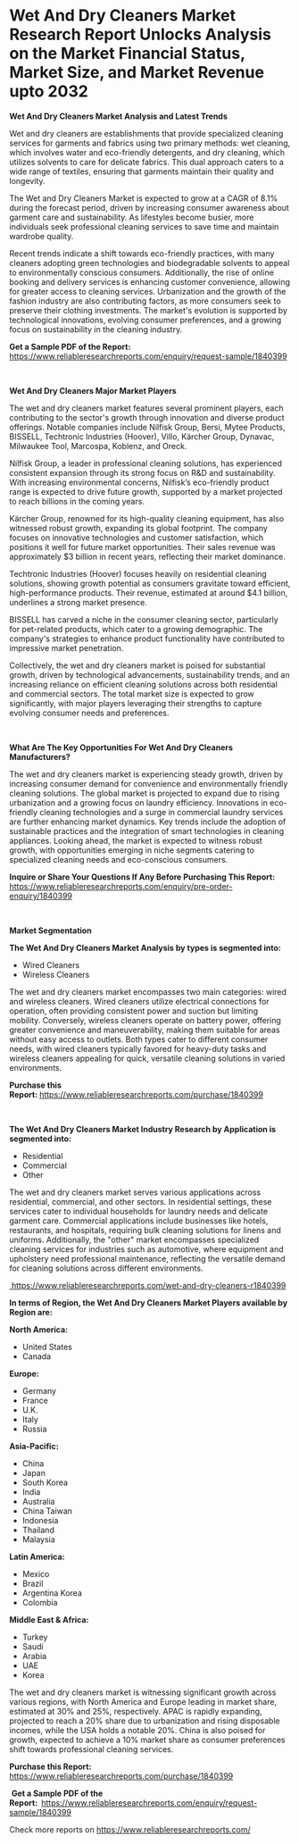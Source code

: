 <p><h1>Wet And Dry Cleaners Market Research Report Unlocks Analysis on the Market Financial Status, Market Size, and Market Revenue upto 2032</h1></p><p><strong>Wet And Dry Cleaners Market Analysis and Latest Trends</strong></p>
<p><p>Wet and dry cleaners are establishments that provide specialized cleaning services for garments and fabrics using two primary methods: wet cleaning, which involves water and eco-friendly detergents, and dry cleaning, which utilizes solvents to care for delicate fabrics. This dual approach caters to a wide range of textiles, ensuring that garments maintain their quality and longevity.</p><p>The Wet and Dry Cleaners Market is expected to grow at a CAGR of 8.1% during the forecast period, driven by increasing consumer awareness about garment care and sustainability. As lifestyles become busier, more individuals seek professional cleaning services to save time and maintain wardrobe quality. </p><p>Recent trends indicate a shift towards eco-friendly practices, with many cleaners adopting green technologies and biodegradable solvents to appeal to environmentally conscious consumers. Additionally, the rise of online booking and delivery services is enhancing customer convenience, allowing for greater access to cleaning services. Urbanization and the growth of the fashion industry are also contributing factors, as more consumers seek to preserve their clothing investments. The market's evolution is supported by technological innovations, evolving consumer preferences, and a growing focus on sustainability in the cleaning industry.</p></p>
<p><strong>Get a Sample PDF of the Report:&nbsp;</strong> <a href="https://www.reliableresearchreports.com/enquiry/request-sample/1840399?utm_campaign=2251&utm_medium=2&utm_source=Github&utm_content=ia&utm_term=11042025&utm_id=wet-and-dry-cleaners">https://www.reliableresearchreports.com/enquiry/request-sample/1840399</a></p>
<p>&nbsp;</p>
<p><strong>Wet And Dry Cleaners Major Market Players</strong></p>
<p><p>The wet and dry cleaners market features several prominent players, each contributing to the sector's growth through innovation and diverse product offerings. Notable companies include Nilfisk Group, Bersi, Mytee Products, BISSELL, Techtronic Industries (Hoover), Villo, Kärcher Group, Dynavac, Milwaukee Tool, Marcospa, Koblenz, and Oreck.</p><p>Nilfisk Group, a leader in professional cleaning solutions, has experienced consistent expansion through its strong focus on R&D and sustainability. With increasing environmental concerns, Nilfisk’s eco-friendly product range is expected to drive future growth, supported by a market projected to reach billions in the coming years.</p><p>Kärcher Group, renowned for its high-quality cleaning equipment, has also witnessed robust growth, expanding its global footprint. The company focuses on innovative technologies and customer satisfaction, which positions it well for future market opportunities. Their sales revenue was approximately $3 billion in recent years, reflecting their market dominance.</p><p>Techtronic Industries (Hoover) focuses heavily on residential cleaning solutions, showing growth potential as consumers gravitate toward efficient, high-performance products. Their revenue, estimated at around $4.1 billion, underlines a strong market presence.</p><p>BISSELL has carved a niche in the consumer cleaning sector, particularly for pet-related products, which cater to a growing demographic. The company's strategies to enhance product functionality have contributed to impressive market penetration.</p><p>Collectively, the wet and dry cleaners market is poised for substantial growth, driven by technological advancements, sustainability trends, and an increasing reliance on efficient cleaning solutions across both residential and commercial sectors. The total market size is expected to grow significantly, with major players leveraging their strengths to capture evolving consumer needs and preferences.</p></p>
<p>&nbsp;</p>
<p><strong>What Are The Key Opportunities For Wet And Dry Cleaners Manufacturers?</strong></p>
<p><p>The wet and dry cleaners market is experiencing steady growth, driven by increasing consumer demand for convenience and environmentally friendly cleaning solutions. The global market is projected to expand due to rising urbanization and a growing focus on laundry efficiency. Innovations in eco-friendly cleaning technologies and a surge in commercial laundry services are further enhancing market dynamics. Key trends include the adoption of sustainable practices and the integration of smart technologies in cleaning appliances. Looking ahead, the market is expected to witness robust growth, with opportunities emerging in niche segments catering to specialized cleaning needs and eco-conscious consumers.</p></p>
<p><strong>Inquire or Share Your Questions If Any Before Purchasing This Report:</strong> <a href="https://www.reliableresearchreports.com/enquiry/pre-order-enquiry/1840399?utm_campaign=2251&utm_medium=2&utm_source=Github&utm_content=ia&utm_term=11042025&utm_id=wet-and-dry-cleaners">https://www.reliableresearchreports.com/enquiry/pre-order-enquiry/1840399</a></p>
<p>&nbsp;</p>
<p><strong>Market Segmentation</strong></p>
<p><strong>The Wet And Dry Cleaners Market Analysis by types is segmented into:</strong></p>
<p><ul><li>Wired Cleaners</li><li>Wireless Cleaners</li></ul></p>
<p><p>The wet and dry cleaners market encompasses two main categories: wired and wireless cleaners. Wired cleaners utilize electrical connections for operation, often providing consistent power and suction but limiting mobility. Conversely, wireless cleaners operate on battery power, offering greater convenience and maneuverability, making them suitable for areas without easy access to outlets. Both types cater to different consumer needs, with wired cleaners typically favored for heavy-duty tasks and wireless cleaners appealing for quick, versatile cleaning solutions in varied environments.</p></p>
<p><strong>Purchase this Report:&nbsp;</strong><a href="https://www.reliableresearchreports.com/purchase/1840399?utm_campaign=2251&utm_medium=2&utm_source=Github&utm_content=ia&utm_term=11042025&utm_id=wet-and-dry-cleaners">https://www.reliableresearchreports.com/purchase/1840399</a></p>
<p>&nbsp;</p>
<p><strong>The Wet And Dry Cleaners Market Industry Research by Application is segmented into:</strong></p>
<p><ul><li>Residential</li><li>Commercial</li><li>Other</li></ul></p>
<p><p>The wet and dry cleaners market serves various applications across residential, commercial, and other sectors. In residential settings, these services cater to individual households for laundry needs and delicate garment care. Commercial applications include businesses like hotels, restaurants, and hospitals, requiring bulk cleaning solutions for linens and uniforms. Additionally, the "other" market encompasses specialized cleaning services for industries such as automotive, where equipment and upholstery need professional maintenance, reflecting the versatile demand for cleaning solutions across different environments.</p></p>
<p><a href="https://www.reliableresearchreports.com/wet-and-dry-cleaners-r1840399?utm_campaign=2251&utm_medium=2&utm_source=Github&utm_content=ia&utm_term=11042025&utm_id=wet-and-dry-cleaners">&nbsp;https://www.reliableresearchreports.com/wet-and-dry-cleaners-r1840399</a></p>
<p><strong>In terms of Region, the Wet And Dry Cleaners Market Players available by Region are:</strong></p>
<p>
    <p> <strong> North America: </strong>
        <ul>
            <li>United States</li>
            <li>Canada</li>
        </ul>
        </p> 
    <p> <strong> Europe: </strong>
        <ul>
            <li>Germany</li>
            <li>France</li>
            <li>U.K.</li>
            <li>Italy</li>
            <li>Russia</li>
        </ul>
        </p> 
    <p> <strong> Asia-Pacific: </strong>
        <ul>
            <li>China</li>
            <li>Japan</li>
            <li>South Korea</li>
            <li>India</li>
            <li>Australia</li>
            <li>China Taiwan</li>
            <li>Indonesia</li>
            <li>Thailand</li>
            <li>Malaysia</li>
        </ul>
        </p> 
    <p> <strong> Latin America: </strong>
        <ul>
            <li>Mexico</li>
            <li>Brazil</li>
            <li>Argentina Korea</li>
            <li>Colombia</li>
        </ul>
        </p> 
    <p> <strong> Middle East & Africa: </strong>
        <ul>
            <li>Turkey</li>
            <li>Saudi</li>
            <li>Arabia</li>
            <li>UAE</li>
            <li>Korea</li>
        </ul>
    </p>
    </p>
<p><p>The wet and dry cleaners market is witnessing significant growth across various regions, with North America and Europe leading in market share, estimated at 30% and 25%, respectively. APAC is rapidly expanding, projected to reach a 20% share due to urbanization and rising disposable incomes, while the USA holds a notable 20%. China is also poised for growth, expected to achieve a 10% market share as consumer preferences shift towards professional cleaning services.</p></p>
<p><strong>Purchase this Report: </strong><a href="https://www.reliableresearchreports.com/purchase/1840399?utm_campaign=2251&utm_medium=2&utm_source=Github&utm_content=ia&utm_term=11042025&utm_id=wet-and-dry-cleaners">https://www.reliableresearchreports.com/purchase/1840399</a></p>
<p>&nbsp;<strong>Get a Sample PDF of the Report:&nbsp;&nbsp;</strong><a href="https://www.reliableresearchreports.com/enquiry/request-sample/1840399?utm_campaign=2251&utm_medium=2&utm_source=Github&utm_content=ia&utm_term=11042025&utm_id=wet-and-dry-cleaners">https://www.reliableresearchreports.com/enquiry/request-sample/1840399</a></p>
<p><strong></strong></p>
<p>Check more reports on <a href="https://www.reliableresearchreports.com/?utm_campaign=2251&utm_medium=2&utm_source=Github&utm_content=ia&utm_term=11042025&utm_id=wet-and-dry-cleaners">https://www.reliableresearchreports.com/</a></p>